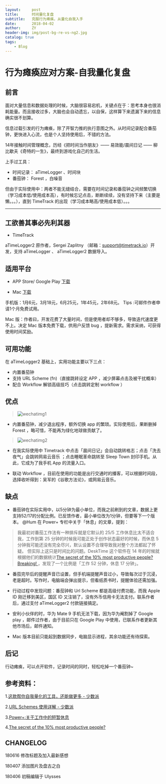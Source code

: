 ```yaml
---
layout:     post
title:      时间量化复盘
subtitle:   克服行为瘫痪，从量化自我入手
date:       2018-04-02
author:     ZY
header-img: img/post-bg-re-vs-ng2.jpg
catalog: true
tags:
    - Blog
---
```

# 行为瘫痪应对方案-自我量化复盘

## 前言

面对大量信息和数据处理的时候，大脑很容易宕机，关键点在于：思考本身也很消耗能量。而且接收过多，大脑也会自动遗忘，以自保，这样算下来遗漏下来的信息确实很不划算。

信息过载引发的行为瘫痪，除了开智力推的执行意图之外。从时间记录配合番茄钟，更快进入心流，也是个人坚持使用后，不错的方法。

14年接触时间管理概念，历经《把时间当作朋友》—— 易效能/晨间日记 —— 柳比歇夫《奇特的一生》，最终到游戏化自己的生活。

上手过工具：

- 时间记录： aTimeLogger 、时间块
- 番茄钟： Forest ，白噪音

但由于实际使用中：两者不能无缝结合，需要在时间记录和番茄钟之间频繁切换（学习成本低/使用成本高），有时候忘记点击，断断续续，没有坚持下来（主要是懒。。。），直到 TimeTrack 的出现（学习成本略高/使用成本低）。。。

****


## 工欲善其事必先利其器

-  TimeTrack 

 aTimeLogger2 原作者，Sergei Zaplitny （邮箱：support@timetrack.io）开发，支持 aTimeLogger 、 aTimeLogger2 数据导入。

## 适用平台

- APP Store/ Google Play [下载](http://timetrack.io/)

- Mac [下载](http://discuss.timetrack.io/t/mac-app-public-alpha/107)


手机版：1月6元，3月18元，6月25元，1年45元，2年68元。 Tips :可邮件作者申请1个月免费试用。

Mac 版：作者曰，开发花费了大量时间，但是使用者却不够多，导致迭代速度更不上。决定 Mac 版本免费下载，供用户反馈 bug ，提新需求。需求采纳，可获得使用时间奖励。


## 可用功能

在 aTimeLogger2 基础上，实用功能主要以下三点：
- 内置番茄钟
- 支持 URL Scheme (fn)（直接跳转设定 APP ，减少屏幕点击及被干扰概率）
- 配合 Workflow 解锁高级技巧（点击跳转定制 workflow ）

## 优点

> ![wechatimg1](https://user-images.githubusercontent.com/26353978/38449275-33980f58-3a3f-11e8-9529-72866d74415d.jpeg)

 - 内置番茄钟，减少退出程序，额外切换 app 的繁琐。实际使用后，果断删掉Forest ，略可惜，不能再为绿化地球做贡献了。

>![wechatimg2](https://user-images.githubusercontent.com/26353978/38449298-84546f5e-3a3f-11e8-8311-da86c7d406eb.jpeg)

- 在我实际使用中  Timetrack  中点击「晨间日记」会自动跳转格志；点击「洗去夜气」会跳转网易云音乐 ；点击睡眠革命跳转至 Sleep Town 封印手机。从此，它成为了我手机 App 的流量入口。

-  联动 Workflow ，目前在使用的功能是出行交通时的播客，可以根据时间段，选择收听得到：吴军的《谷歌方法论》，或网易云音乐。


## 缺点

- 番茄钟在实际实用中，以5分钟为最小单位，而我之前刷到的文章，数据上更支持52/17的分配比例。已反馈作者，最小单位改为1分钟，但要等下一个版本。
 @Hum 在 Power+ 专栏中关于「休息」的文章，提到：
> 我最初对番茄工作法有一种排斥就是它默认的 25/5 工作休息比太不适合我，工作到第 25 分钟的时候我可能正处于创作状态最好的时候，而休息 5 分钟我可能还没有完全尽兴，默认设置不合理导致我对整个方法都起了怀疑。
> 但实际上这只是时间比的问题。DeskTime 这个软件在 14 年的时候就根据他们的数据统计[The secret of the 10% most productive people? Breaking! ](https://desktime.com/blog/17-52-ratio-most-productive-people/)，发现了一个比例是「工作 52 分钟，休息 17 分钟」。
- 番茄完毕后的提醒声音已设置，但手机端提醒声音过小，导致每次过于沉浸，老是超时。写作时，电脑端会弹出提示，但看纸质书时，提醒体验还需加强。

- 行动过程中发现问题：番茄钟和 Url Scheme 都是高级付费功能，而我 Apple ID 刚迁移到美区，国区 ID 又注销了，没有外币信用卡无法支付。联系作者后，通过支付 aTimeLogger2 付款链接搞定。

- 安利小伙伴的时，华为 Mate 9 手机无法下载，因为华为阉割掉了 Google play ，邮件过作者，由于目前只在 Google Play 中使用，已联系作者更新其他市场后，邮件通知。

- Mac 版本目前只能起到数据同步，电脑显示进程，其余功能还有待探索。

## 后记

行动瘫痪，可以点开软件，记录时间的同时，轻松吃掉一个番茄钟~

## 参考资料：

1.[这款帮你自我量化的工具，还能做更多 - 少数派](https://sspai.com/post/43481)

2.[URL Schemes 使用详解 - 少数派](https://sspai.com/post/31500)

3.[Power+:关于工作中的短暂休息](https://sspai.com/article/41548?series_id=9)

4.[The secret of the 10% most productive people?](https://desktime.com/blog/17-52-ratio-most-productive-people/)

## CHANGELOG

180616 修改标题及加入最新感想

180407 添加图片及盘古之白

180406 初稿编辑于 Ulysses
